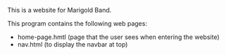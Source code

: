 This is a website for Marigold Band.

This program contains the following web pages:
 - home-page.hmtl (page that the user sees when entering the website)
 - nav.html (to display the navbar at top)